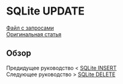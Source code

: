 # SQLite UPDATE #########################

[Файл с запросами][querys]   
[Оригинальная статья][origin]

[querys]: ./querys.sql
[origin]: https://www.sqlitetutorial.net/sqlite-update/

## Обзор ##############################

Предидущее руководство < [SQLite INSERT][prev]  
Следующее руководство > [SQLite DELETE][next]

[prev]: ../25_Insert/translate.md
[next]: ../27_Delete/translate.md
